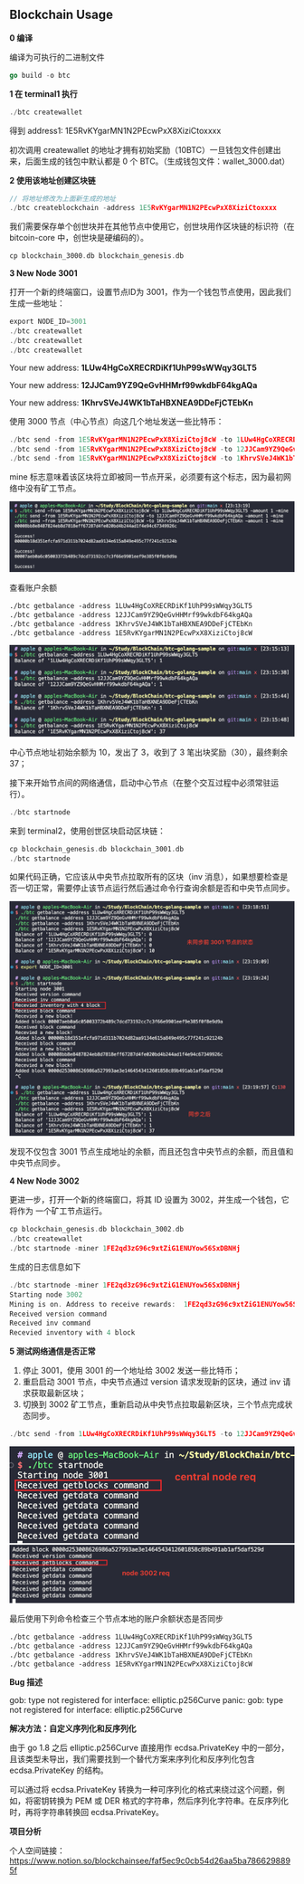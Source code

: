Blockchain Usage
------

**0 编译**

编译为可执行的二进制文件

```go
go build -o btc
```


**1 在 terminal1 执行**

```go
./btc createwallet
```

得到 address1: 1E5RvKYgarMN1N2PEcwPxX8XiziCtoxxxx

初次调用 createwallet 的地址才拥有初始奖励（10BTC）一旦钱包文件创建出来，后面生成的钱包中默认都是 0 个 BTC。（生成钱包文件：wallet_3000.dat）

**2 使用该地址创建区块链**

```go
// 将地址修改为上面新生成的地址
./btc createblockchain -address 1E5RvKYgarMN1N2PEcwPxX8XiziCtoxxxx
```

我们需要保存单个创世块并在其他节点中使用它，创世块用作区块链的标识符（在 bitcoin-core 中，创世块是硬编码的）。

```go
cp blockchain_3000.db blockchain_genesis.db
```

**3 New Node 3001**

打开一个新的终端窗口，设置节点ID为 3001，作为一个钱包节点使用，因此我们生成一些地址：    

```go
export NODE_ID=3001
./btc createwallet
./btc createwallet
./btc createwallet
```

Your new address: **1LUw4HgCoXRECRDiKf1UhP99sWWqy3GLT5**

Your new address: **12JJCam9YZ9QeGvHHMrf99wkdbF64kgAQa**

Your new address: **1KhrvSVeJ4WK1bTaHBXNEA9DDeFjCTEbKn**

使用 3000 节点（中心节点）向这几个地址发送一些比特币：

```go
./btc send -from 1E5RvKYgarMN1N2PEcwPxX8XiziCtoj8cW -to 1LUw4HgCoXRECRDiKf1UhP99sWWqy3GLT5 -amount 1 -mine
./btc send -from 1E5RvKYgarMN1N2PEcwPxX8XiziCtoj8cW -to 12JJCam9YZ9QeGvHHMrf99wkdbF64kgAQa -amount 1 -mine
./btc send -from 1E5RvKYgarMN1N2PEcwPxX8XiziCtoj8cW -to 1KhrvSVeJ4WK1bTaHBXNEA9DDeFjCTEbKn -amount 1 -mine
```

mine 标志意味着该区块将立即被同一节点开采，必须要有这个标志，因为最初网络中没有矿工节点。         

![](images/2024-02-27-23-15-22.png)

查看账户余额

```
./btc getbalance -address 1LUw4HgCoXRECRDiKf1UhP99sWWqy3GLT5
./btc getbalance -address 12JJCam9YZ9QeGvHHMrf99wkdbF64kgAQa
./btc getbalance -address 1KhrvSVeJ4WK1bTaHBXNEA9DDeFjCTEbKn
./btc getbalance -address 1E5RvKYgarMN1N2PEcwPxX8XiziCtoj8cW
```

![](images/2024-02-27-23-16-04.png)

中心节点地址初始余额为 10，发出了 3，收到了 3 笔出块奖励（30），最终剩余 37；

接下来开始节点间的网络通信，启动中心节点（在整个交互过程中必须常驻运行）。

```go
./btc startnode
```

来到 terminal2，使用创世区块启动区块链：

```go
cp blockchain_genesis.db blockchain_3001.db
./btc startnode
```

如果代码正确，它应该从中央节点拉取所有的区块（inv 消息），如果想要检查是否一切正常，需要停止该节点运行然后通过命令行查询余额是否和中央节点同步。                        

![](images/2024-02-27-23-21-38.png)

发现不仅包含 3001 节点生成地址的余额，而且还包含中央节点的余额，而且值和中央节点同步。

**4 New Node 3002**

更进一步，打开一个新的终端窗口，将其 ID 设置为 3002，并生成一个钱包，它将作为 一个矿工节点运行。

```go
cp blockchain_genesis.db blockchain_3002.db
./btc createwallet
./btc startnode -miner 1FE2qd3zG96c9xtZiG1ENUYow56SxDBNHj
```

生成的日志信息如下     

```go
./btc startnode -miner 1FE2qd3zG96c9xtZiG1ENUYow56SxDBNHj
Starting node 3002
Mining is on. Address to receive rewards:  1FE2qd3zG96c9xtZiG1ENUYow56SxDBNHj
Received version command
Received inv command
Recevied inventory with 4 block
```

**5 测试网络通信是否正常**

1. 停止 3001，使用 3001 的一个地址给 3002 发送一些比特币；
2. 重启启动 3001 节点，中央节点通过 version 请求发现新的区块，通过 inv 请求获取最新区块；               
3. 切换到 3002 矿工节点，重新启动从中央节点拉取最新区块，三个节点完成状态同步。       

```go
./btc send -from 1LUw4HgCoXRECRDiKf1UhP99sWWqy3GLT5 -to 12JJCam9YZ9QeGvHHMrf99wkdbF64kgAQa -amount 1 -mine
```

![](images/2024-02-27-23-31-42.png)
![](images/2024-02-27-23-32-21.png)

最后使用下列命令检查三个节点本地的账户余额状态是否同步

```
./btc getbalance -address 1LUw4HgCoXRECRDiKf1UhP99sWWqy3GLT5
./btc getbalance -address 12JJCam9YZ9QeGvHHMrf99wkdbF64kgAQa
./btc getbalance -address 1KhrvSVeJ4WK1bTaHBXNEA9DDeFjCTEbKn
./btc getbalance -address 1E5RvKYgarMN1N2PEcwPxX8XiziCtoj8cW
```

**Bug 描述**

gob: type not registered for interface: elliptic.p256Curve 
panic: gob: type not registered for interface: elliptic.p256Curve

**解决方法：自定义序列化和反序列化**

由于 go 1.8 之后 elliptic.p256Curve 直接用作 ecdsa.PrivateKey 中的一部分，且该类型未导出，我们需要找到一个替代方案来序列化和反序列化包含 ecdsa.PrivateKey 的结构。

可以通过将 ecdsa.PrivateKey 转换为一种可序列化的格式来绕过这个问题，例如，将密钥转换为 PEM 或 DER 格式的字符串，然后序列化字符串。在反序列化时，再将字符串转换回 ecdsa.PrivateKey。

**项目分析**

个人空间链接：https://www.notion.so/blockchainsee/faf5ec9c0cb54d26aa5ba7866298895f
